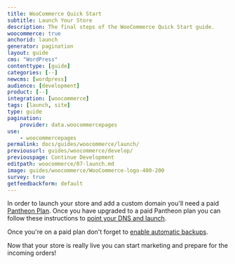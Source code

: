 ```yaml
---
title: WooCommerce Quick Start
subtitle: Launch Your Store
description: The final steps of the WooCommerce Quick Start guide.
woocommerce: true
anchorid: launch
generator: pagination
layout: guide
cms: "WordPress"
contenttype: [guide]
categories: [--]
newcms: [wordpress]
audience: [development]
product: [--]
integration: [woocommerce]
tags: [launch, site]
type: guide
pagination:
    provider: data.woocommercepages
use:
    - woocommercepages
permalink: docs/guides/woocommerce/launch/
previousurl: guides/woocommerce/develop/
previouspage: Continue Development
editpath: woocommerce/07-launch.md
image: guides/woocommerce/WooCommerce-logo-400-200
survey: true
getfeedbackform: default
---
```

In order to launch your store and add a custom domain you'll need a paid [Pantheon Plan](/guides/legacy-dashboard/site-plan). Once you have upgraded to a paid Pantheon plan you can follow these instructions to [point your DNS and launch](/guides/launch).

Once you're on a paid plan don't forget to [enable automatic backups](/guides/launch/launch-check).

Now that your store is really live you can start marketing and prepare for the incoming orders!
